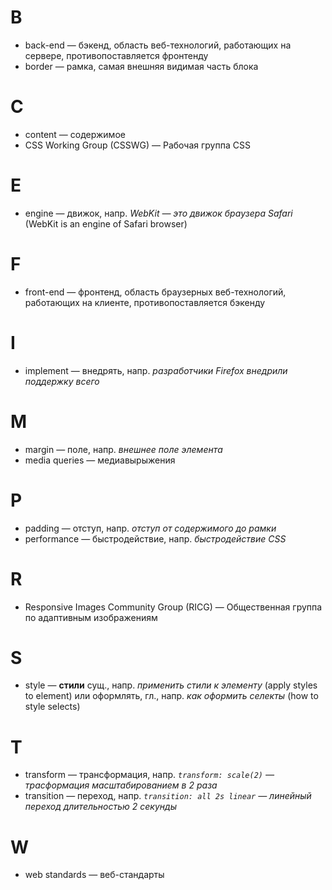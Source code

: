 # B

- back-end — бэкенд, область веб-технологий, работающих на сервере, противопоставляется фронтенду
- border — рамка, самая внешняя видимая часть блока

# C

- content — содержимое
- CSS Working Group (CSSWG) — Рабочая группа CSS

# E

- engine — движок, напр. _WebKit — это движок браузера Safari_ (WebKit is an engine of Safari browser)

# F

- front-end — фронтенд, область браузерных веб-технологий, работающих на клиенте, противопоставляется бэкенду

# I

- implement — внедрять, напр. _разработчики Firefox внедрили поддержку всего_

# M

- margin — поле, напр. _внешнее поле элемента_
- media queries — медиавырыжения

# P

- padding — отступ, напр. _отступ от содержимого до рамки_
- performance — быстродействие, напр. _быстродействие CSS_

# R

- Responsive Images Community Group (RICG) — Общественная группа по адаптивным изображениям

# S

- style — **стили** сущ., напр. _применить стили к элементу_ (apply styles to element) или оформлять, гл., напр. _как оформить селекты_ (how to style selects)

# T

- transform — трансформация, напр. _`transform: scale(2)` — трасформация масштабированием в 2 раза_
- transition — переход, напр. _`transition: all 2s linear` — линейный переход длительностью 2 секунды_

# W

- web standards — веб-стандарты